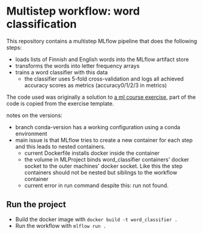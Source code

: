 # Multistep workflow: word classification

This repository contains a multistep MLflow pipeline that does the following steps:

* loads lists of Finnish and English words into the MLflow artifact store
* transforms the words into letter frequency arrays
* trains a word classifier with this data
    * the classifier uses 5-fold cross-validation and logs all achieved accuracy scores as metrics (accuracy0/1/2/3 in metrics)

The code used was originally a solution to [a ml course exercise](https://csmastersuh.github.io/data_analysis_with_python_summer_2021/bayes.html#Exercise-3-(word-classification)), part of the code is copied from the exercise template.

notes on the versions:
 * branch conda-version has a working configuration using a conda environment
 * main issue is that MLflow tries to create a new container for each step and this leads to nested containers.
    * current Dockerfile installs docker inside the container
    * the volume in MLProject binds word_classifier containers' docker socket to the outer machines' docker socket. Like this the step containers should not be nested but siblings to the workflow container
    * current error in run command despite this: run not found.

## Run the project

* Build the docker image with `docker build -t word_classifier .`
* Run the workflow with `mlflow run .`

